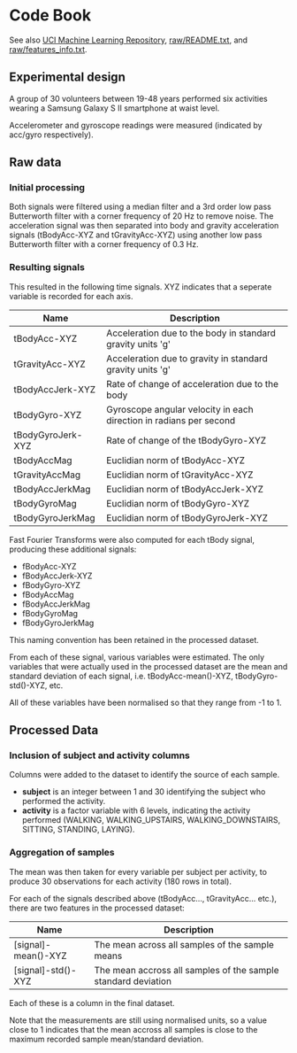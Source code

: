 # Code Book

See also [UCI Machine Learning Repository](http://archive.ics.uci.edu/ml/datasets/Human+Activity+Recognition+Using+Smartphones), [raw/README.txt](raw/README.txt), and [raw/features_info.txt](raw/features_info.txt).

## Experimental design

A group of 30 volunteers between 19-48 years performed six activities wearing a Samsung Galaxy S II smartphone at waist level.

Accelerometer and gyroscope readings were measured (indicated by acc/gyro respectively).

## Raw data

### Initial processing
Both signals were filtered using a median filter and a 3rd order low pass Butterworth filter with a corner frequency of 20 Hz to remove noise. The acceleration signal was then separated into body and gravity acceleration signals (tBodyAcc-XYZ and tGravityAcc-XYZ) using another low pass Butterworth filter with a corner frequency of 0.3 Hz.

### Resulting signals
This resulted in the following time signals. XYZ indicates that a seperate variable is recorded for each axis.

Name              | Description
----------------- | -----------------------------------------------
tBodyAcc-XYZ      | Acceleration due to the body in standard gravity units 'g'
tGravityAcc-XYZ   | Acceleration due to gravity in standard gravity units 'g'
tBodyAccJerk-XYZ  | Rate of change of acceleration due to the body
tBodyGyro-XYZ     | Gyroscope angular velocity in each direction in radians per second
tBodyGyroJerk-XYZ | Rate of change of the tBodyGyro-XYZ
tBodyAccMag       | Euclidian norm of tBodyAcc-XYZ
tGravityAccMag    | Euclidian norm of tGravityAcc-XYZ
tBodyAccJerkMag   | Euclidian norm of tBodyAccJerk-XYZ
tBodyGyroMag      | Euclidian norm of tBodyGyro-XYZ
tBodyGyroJerkMag  | Euclidian norm of tBodyGyroJerk-XYZ

Fast Fourier Transforms were also computed for each tBody signal, producing these additional signals:

- fBodyAcc-XYZ
- fBodyAccJerk-XYZ
- fBodyGyro-XYZ
- fBodyAccMag
- fBodyAccJerkMag
- fBodyGyroMag
- fBodyGyroJerkMag

This naming convention has been retained in the processed dataset.

From each of these signal, various variables were estimated. The only variables that were actually used in the processed dataset are the mean and standard deviation of each signal, i.e. tBodyAcc-mean()-XYZ, tBodyGyro-std()-XYZ, etc.

All of these variables have been normalised so that they range from -1 to 1.

## Processed Data

### Inclusion of subject and activity columns

Columns were added to the dataset to identify the source of each sample.

* **subject** is an integer between 1 and 30 identifying the subject who performed the activity.
* **activity** is a factor variable with 6 levels, indicating the activity performed (WALKING, WALKING_UPSTAIRS, WALKING_DOWNSTAIRS, SITTING, STANDING, LAYING).

### Aggregation of samples

The mean was then taken for every variable per subject per activity, to produce 30 observations for each activity (180 rows in total).

For each of the signals described above (tBodyAcc..., tGravityAcc... etc.), there are two features in the processed dataset:

Name                | Description
------------------- | -------------------------------------------------------------
[signal]-mean()-XYZ | The mean across all samples of the sample means
[signal]-std()-XYZ  | The mean accross all samples of the sample standard deviation

Each of these is a column in the final dataset.

Note that the measurements are still using normalised units, so a value close to 1 indicates that the mean accross all samples is close to the maximum recorded sample mean/standard deviation.
